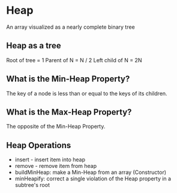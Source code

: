 # Heap
An array visualized as a nearly complete binary tree

## Heap as a tree
Root of tree = 1
Parent of N = N / 2
Left child of N = 2N

## What is the Min-Heap Property?
The key of a node is less than or equal to the keys of its children.

## What is the Max-Heap Property?
The opposite of the Min-Heap Property.

## Heap Operations
 - insert - insert item into heap
 - remove - remove item from heap
 - buildMinHeap: make a Min-Heap from an array (Constructor)
 - minHeapify: correct a single violation of the Heap property in a subtree's root
